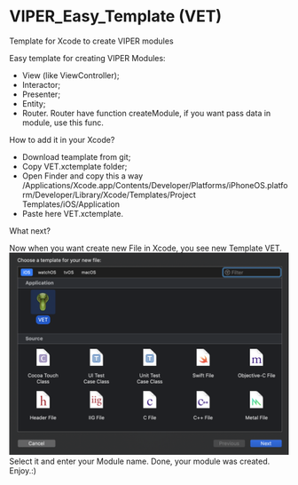 # VIPER_Easy_Template (VET)
Template for Xcode to create VIPER modules

Easy template for creating VIPER Modules: 

- View (like ViewController);
- Interactor;
- Presenter;
- Entity;
- Router.
Router have function createModule, if you want pass data in module, use this func.

How to add it in your Xcode?

- Download teamplate from git;
- Copy VET.xctemplate folder;
- Open Finder and copy this a way
/Applications/Xcode.app/Contents/Developer/Platforms/iPhoneOS.platform/Developer/Library/Xcode/Templates/Project Templates/iOS/Application
 - Paste here VET.xctemplate.
 
 What next?
 
Now when you want create new File in Xcode, you see new Template VET.
![Optional Text](https://github.com/AlexMatyushkin/VIPER_Easy_Template/blob/developer/VETScreen.png)
Select it and enter your Module name.
Done, your module was created. 
Enjoy.:)
